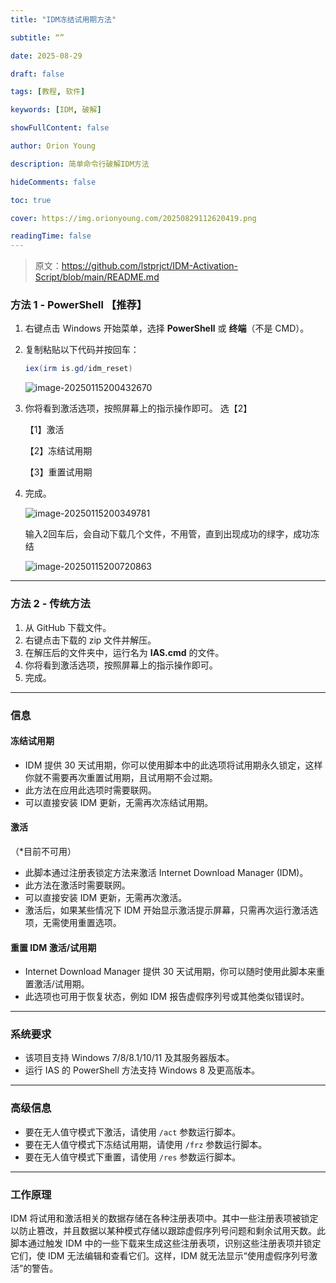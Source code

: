 ```yaml
---
title: "IDM冻结试用期方法"

subtitle: “”

date: 2025-08-29

draft: false

tags: [教程, 软件]

keywords: [IDM, 破解]

showFullContent: false

author: Orion Young

description: 简单命令行破解IDM方法

hideComments: false

toc: true

cover: https://img.orionyoung.com/20250829112620419.png

readingTime: false
---
```






> 原文：https://github.com/lstprjct/IDM-Activation-Script/blob/main/README.md

### 方法 1 - PowerShell  【推荐】


1. 右键点击 Windows 开始菜单，选择 **PowerShell** 或 **终端**（不是 CMD）。  

2. 复制粘贴以下代码并按回车：  
   ```powershell
   iex(irm is.gd/idm_reset)
   ```

   ![image-20250115200432670](http://img.orionyoung.com/pic/202501152004917.png)

3. 你将看到激活选项，按照屏幕上的指示操作即可。  选【2】

   【1】激活

   【2】冻结试用期

   【3】重置试用期

4. 完成。

   

   ![image-20250115200349781](http://img.orionyoung.com/pic/202501152003947.png)

   输入2回车后，会自动下载几个文件，不用管，直到出现成功的绿字，成功冻结

   ![image-20250115200720863](http://img.orionyoung.com/pic/202501152007027.png)

---

### 方法 2 - 传统方法  
1. 从 GitHub 下载文件。  
2. 右键点击下载的 zip 文件并解压。  
3. 在解压后的文件夹中，运行名为 **IAS.cmd** 的文件。  
4. 你将看到激活选项，按照屏幕上的指示操作即可。  
5. 完成。

---

### 信息  
#### 冻结试用期  
- IDM 提供 30 天试用期，你可以使用脚本中的此选项将试用期永久锁定，这样你就不需要再次重置试用期，且试用期不会过期。  
- 此方法在应用此选项时需要联网。  
- 可以直接安装 IDM 更新，无需再次冻结试用期。  

#### 激活  
（*目前不可用）  
- 此脚本通过注册表锁定方法来激活 Internet Download Manager (IDM)。  
- 此方法在激活时需要联网。  
- 可以直接安装 IDM 更新，无需再次激活。  
- 激活后，如果某些情况下 IDM 开始显示激活提示屏幕，只需再次运行激活选项，无需使用重置选项。  

#### 重置 IDM 激活/试用期  
- Internet Download Manager 提供 30 天试用期，你可以随时使用此脚本来重置激活/试用期。  
- 此选项也可用于恢复状态，例如 IDM 报告虚假序列号或其他类似错误时。  

---

### 系统要求  
- 该项目支持 Windows 7/8/8.1/10/11 及其服务器版本。  
- 运行 IAS 的 PowerShell 方法支持 Windows 8 及更高版本。  

---

### 高级信息  
- 要在无人值守模式下激活，请使用 `/act` 参数运行脚本。  
- 要在无人值守模式下冻结试用期，请使用 `/frz` 参数运行脚本。  
- 要在无人值守模式下重置，请使用 `/res` 参数运行脚本。  

---

### 工作原理  
IDM 将试用和激活相关的数据存储在各种注册表项中。其中一些注册表项被锁定以防止篡改，并且数据以某种模式存储以跟踪虚假序列号问题和剩余试用天数。此脚本通过触发 IDM 中的一些下载来生成这些注册表项，识别这些注册表项并锁定它们，使 IDM 无法编辑和查看它们。这样，IDM 就无法显示“使用虚假序列号激活”的警告。